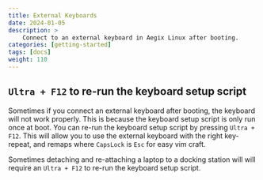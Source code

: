 ```yaml
---
title: External Keyboards
date: 2024-01-05
description: > 
    Connect to an external keyboard in Aegix Linux after booting.
categories: [getting-started]
tags: [docs]
weight: 110
---
```


## `Ultra + F12` to re-run the keyboard setup script

Sometimes if you connect an external keyboard after booting, the keyboard will not work properly. This is because the keyboard setup script is only run once at boot. You can re-run the keyboard setup script by pressing `Ultra + F12`. This will allow you to use the external keyboard with the right key-repeat, and remaps where `CapsLock` is `Esc` for easy vim craft.

Sometimes detaching and re-attaching a laptop to a docking station will will require an `Ultra + F12` to re-run the keyboard setup script.